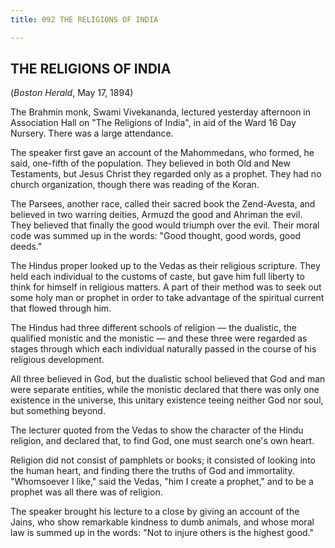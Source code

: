```yaml
---
title: 092 THE RELIGIONS OF INDIA

---
```

  

## THE RELIGIONS OF INDIA

(*Boston Herald*, May 17, 1894)

The Brahmin monk, Swami Vivekananda, lectured yesterday afternoon in
Association Hall on "The Religions of India", in aid of the Ward 16 Day
Nursery. There was a large attendance.

The speaker first gave an account of the Mahommedans, who formed, he
said, one-fifth of the population. They believed in both Old and New
Testaments, but Jesus Christ they regarded only as a prophet. They had
no church organization, though there was reading of the Koran.

The Parsees, another race, called their sacred book the Zend-Avesta, and
believed in two warring deities, Armuzd the good and Ahriman the evil.
They believed that finally the good would triumph over the evil. Their
moral code was summed up in the words: "Good thought, good words, good
deeds."

The Hindus proper looked up to the Vedas as their religious scripture.
They held each individual to the customs of caste, but gave him full
liberty to think for himself in religious matters. A part of their
method was to seek out some holy man or prophet in order to take
advantage of the spiritual current that flowed through him.

The Hindus had three different schools of religion — the dualistic, the
qualified monistic and the monistic — and these three were regarded as
stages through which each individual naturally passed in the course of
his religious development.

All three believed in God, but the dualistic school believed that God
and man were separate entities, while the monistic declared that there
was only one existence in the universe, this unitary existence teeing
neither God nor soul, but something beyond.

The lecturer quoted from the Vedas to show the character of the Hindu
religion, and declared that, to find God, one must search one's own
heart.

Religion did not consist of pamphlets or books; it consisted of looking
into the human heart, and finding there the truths of God and
immortality. "Whomsoever I like," said the Vedas, "him I create a
prophet," and to be a prophet was all there was of religion.

The speaker brought his lecture to a close by giving an account of the
Jains, who show remarkable kindness to dumb animals, and whose moral law
is summed up in the words: "Not to injure others is the highest good."